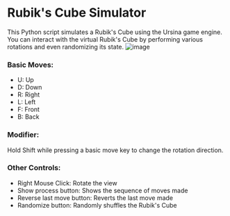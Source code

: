 # Rubik's Cube Simulator
This Python script simulates a Rubik's Cube using the Ursina game engine. You can interact with the virtual Rubik's Cube by performing various rotations and even randomizing its state.
![image](https://github.com/TajnyReddy/Symulator-kostki-rubika/assets/59600478/15edeeb6-0fdb-444c-9784-47c66c0655e8)

### Basic Moves:
* U: Up
* D: Down
* R: Right
* L: Left
* F: Front
* B: Back
### Modifier:
Hold Shift while pressing a basic move key to change the rotation direction.
### Other Controls:
* Right Mouse Click: Rotate the view
* Show process button: Shows the sequence of moves made
* Reverse last move button: Reverts the last move made
* Randomize button: Randomly shuffles the Rubik's Cube
